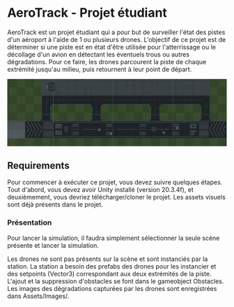 # AeroTrack - Projet étudiant

AeroTrack est un projet étudiant qui a pour but de surveiller l'état des pistes d'un aéroport à l'aide de 1 ou plusieurs drones. 
L'objectif de ce projet est de déterminer si une piste est en état d'être utilisée pour l'atterrissage ou le décollage d'un avion en détectant les éventuels trous ou autres dégradations. 
Pour ce faire, les drones parcourent la piste de chaque extrémité jusqu'au milieu, puis retournent à leur point de départ.

<p align="center"><img src="scene.png"/></p>

## Requirements

Pour commencer à exécuter ce projet, vous devez suivre quelques étapes. Tout d'abord, vous devez avoir Unity installé (version 20.3.4f), et deuxièmement, vous devriez télécharger/cloner le projet. 
Les assets visuels sont déjà présents dans le projet.

### Présentation

Pour lancer la simulation, il faudra simplement sélectionner la seule scène présente et lancer la simulation.

Les drones ne sont pas présents sur la scène et sont instanciés par la station. La station a besoin des prefabs des drones pour les instancier et des setpoints (Vector3) correspondant aux deux extrémités de la piste. 
L'ajout et la suppression d'obstacles se font dans le gameobject Obstacles. 
Les images des dégradations capturées par les drones sont enregistrées dans Assets/Images/.
